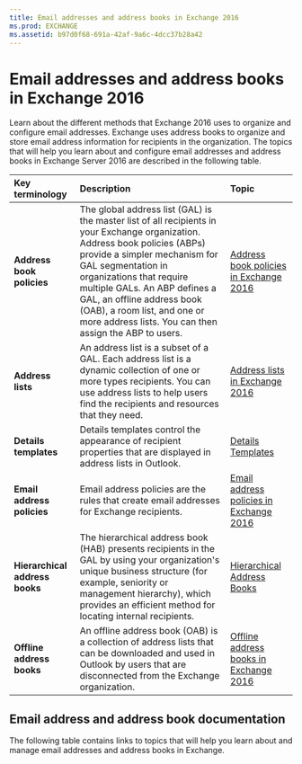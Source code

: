 ```yaml
---
title: Email addresses and address books in Exchange 2016
ms.prod: EXCHANGE
ms.assetid: b97d0f68-691a-42af-9a6c-4dcc37b28a42
---
```



# Email addresses and address books in Exchange 2016
Learn about the different methods that Exchange 2016 uses to organize and configure email addresses.
Exchange uses address books to organize and store email address information for recipients in the organization. The topics that will help you learn about and configure email addresses and address books in Exchange Server 2016 are described in the following table.
  
    
    



|**Key terminology**|**Description**|**Topic**|
|:-----|:-----|:-----|
|**Address book policies** <br/> |The global address list (GAL) is the master list of all recipients in your Exchange organization. Address book policies (ABPs) provide a simpler mechanism for GAL segmentation in organizations that require multiple GALs. An ABP defines a GAL, an offline address book (OAB), a room list, and one or more address lists. You can then assign the ABP to users.  <br/> | [Address book policies in Exchange 2016](address-book-policies-in-exchange-2016.md) <br/> |
|**Address lists** <br/> |An address list is a subset of a GAL. Each address list is a dynamic collection of one or more types recipients. You can use address lists to help users find the recipients and resources that they need.  <br/> | [Address lists in Exchange 2016](address-lists-in-exchange-2016.md) <br/> |
|**Details templates** <br/> |Details templates control the appearance of recipient properties that are displayed in address lists in Outlook.  <br/> | [Details Templates](http://technet.microsoft.com/library/26f02e47-1540-4840-afe0-600c97368cac.aspx) <br/> |
|**Email address policies** <br/> |Email address policies are the rules that create email addresses for Exchange recipients.  <br/> | [Email address policies in Exchange 2016](email-address-policies-in-exchange-2016.md) <br/> |
|**Hierarchical address books** <br/> |The hierarchical address book (HAB) presents recipients in the GAL by using your organization's unique business structure (for example, seniority or management hierarchy), which provides an efficient method for locating internal recipients.  <br/> | [Hierarchical Address Books](http://technet.microsoft.com/library/a1d277a0-5437-40af-aade-e4730a0d1308.aspx) <br/> |
|**Offline address books** <br/> |An offline address book (OAB) is a collection of address lists that can be downloaded and used in Outlook by users that are disconnected from the Exchange organization.  <br/> | [Offline address books in Exchange 2016](offline-address-books-in-exchange-2016.md) <br/> |
   

## Email address and address book documentation

The following table contains links to topics that will help you learn about and manage email addresses and address books in Exchange.
  
    
    

